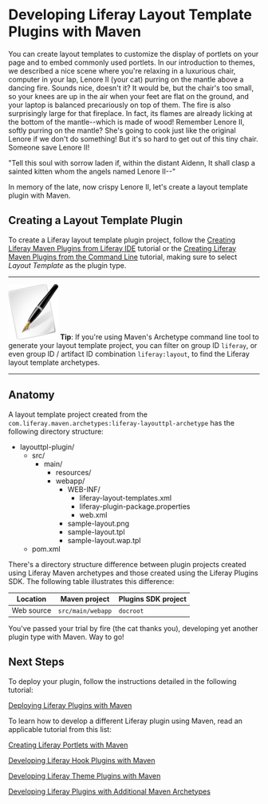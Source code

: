 # Developing Liferay Layout Template Plugins with Maven [](id=developing-liferay-layout-template-plugins-with-mav-lp-6-2-develop-tutorial)

You can create layout templates to customize the display of portlets on your
page and to embed commonly used portlets. In our introduction to themes, we
described a nice scene where you're relaxing in a luxurious chair, computer in
your lap, Lenore II (your cat) purring on the mantle above a dancing fire.
Sounds nice, doesn't it? It would be, but the chair's too small, so your knees
are up in the air when your feet are flat on the ground, and your laptop is
balanced precariously on top of them. The fire is also surprisingly large for
that fireplace. In fact, its flames are already licking at the bottom of the
mantle--which is made of wood! Remember Lenore II, softly purring on the mantle?
She's going to cook just like the original Lenore if we don't do something!
But it's so hard to get out of this tiny chair. Someone save Lenore II! 

"Tell this soul with sorrow laden if, within the distant Aidenn,
It shall clasp a sainted kitten whom the angels named Lenore II--"

In memory of the late, now crispy Lenore II, let's create a layout template
plugin with Maven. 

## Creating a Layout Template Plugin

To create a Liferay layout template plugin project, follow the
[Creating Liferay Maven Plugins from Liferay IDE](https://www-ldn.liferay.com/develop/tutorials/-/knowledge_base/creating-liferay-maven-plugins-from-liferay-ide-lp-6-2-develop-tutorial)
tutorial or the 
[Creating Liferay Maven Plugins from the Command Line](https://www-ldn.liferay.com/develop/tutorials/-/knowledge_base/creating-liferay-maven-plugins-from-the-command-lin-lp-6-2-develop-tutorial)
tutorial, making sure to select *Layout Template* as the plugin type. 

---

![tip](../../images/tip-pen-paper.png) **Tip**: If you're using Maven's
Archetype command line tool to generate your layout template project, you can
filter on group ID `liferay`, or even group ID / artifact ID combination
`liferay:layout`, to find the Liferay layout template archetypes.

---

## Anatomy

A layout template project created from the
`com.liferay.maven.archetypes:liferay-layouttpl-archetype` has the following
directory structure:

- layouttpl-plugin/
    - src/
        - main/
            - resources/
            - webapp/
                - WEB-INF/
                    - liferay-layout-templates.xml
                    - liferay-plugin-package.properties
                    - web.xml
                - sample-layout.png
                - sample-layout.tpl
                - sample-layout.wap.tpl
    - pom.xml

There's a directory structure difference between plugin projects created using
Liferay Maven archetypes and those created using the Liferay Plugins SDK. The
following table illustrates this difference: 

Location   | Maven project     | Plugins SDK project |
---------- | ----------------- | ------------------- |
Web source | `src/main/webapp` | `docroot` |

You've passed your trial by fire (the cat thanks you), developing yet another
plugin type with Maven. Way to go!

## Next Steps

<!-- Revisit this after the content is available. Jim

To view the directory structure of a layout template developed by Ant, visit the 
[Anatomy of a Layout Template Project](http://www.liferay.com) tutorial. 

For detailed information on creating layout templates, see the 
[Creating Liferay Themes and Layout Templates](http://www.liferay.com) tutorial.
-->

To deploy your plugin, follow the instructions detailed in the following
tutorial:

[Deploying Liferay Plugins with Maven](https://www-ldn.liferay.com/develop/tutorials/-/knowledge_base/deploying-liferay-plugins-with-maven-lp-6-2-develop-tutorial)

To learn how to develop a different Liferay plugin using Maven, read an
applicable tutorial from this list:

[Creating Liferay Portlets with Maven](https://www-ldn.liferay.com/develop/tutorials/-/knowledge_base/creating-liferay-portlets-with-maven-lp-6-2-develop-tutorial)

[Developing Liferay Hook Plugins with Maven](https://www-ldn.liferay.com/develop/tutorials/-/knowledge_base/developing-liferay-hook-plugins-with-maven-lp-6-2-develop-tutorial)

[Developing Liferay Theme Plugins with Maven](https://www-ldn.liferay.com/develop/tutorials/-/knowledge_base/developing-liferay-theme-plugins-with-maven-lp-6-2-develop-tutorial)

[Developing Liferay Plugins with Additional Maven Archetypes](https://www-ldn.liferay.com/develop/tutorials/-/knowledge_base/developing-liferay-plugins-with-additional-maven-ar-lp-6-2-develop-tutorial)

